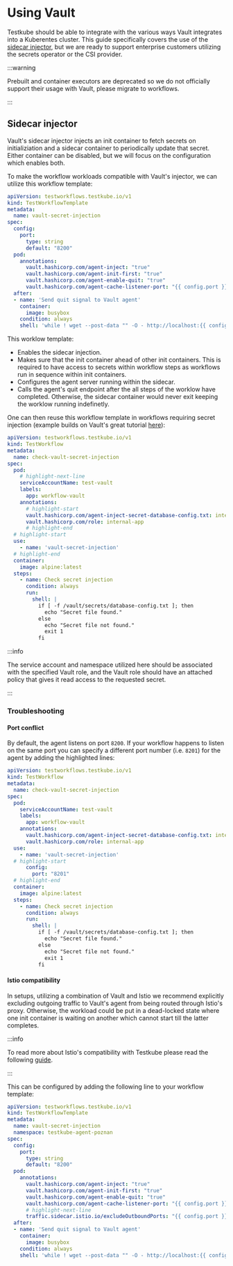 # Using Vault

Testkube should be able to integrate with the various ways Vault integrates into
a Kuberentes cluster. This guide specifically covers the use of the [sidecar
injector](https://developer.hashicorp.com/vault/docs/platform/k8s/injector), but
we are ready to support enterprise customers utilizing the secrets operator or
the CSI provider.

:::warning

Prebuilt and container executors are deprecated so we do not officially support
their usage with Vault, please migrate to workflows.

:::

## Sidecar injector

Vault's sidecar injector injects an init container to fetch secrets on
initializiation and a sidecar container to periodically update that secret.
Either container can be disabled, but we will focus on the configuration which
enables both.


To make the workflow workloads compatible with Vault's injector, we can utilize
this workflow template:

```yaml
apiVersion: testworkflows.testkube.io/v1
kind: TestWorkflowTemplate
metadata:
  name: vault-secret-injection
spec:
  config:
    port:
      type: string
      default: "8200"
  pod:
    annotations:
      vault.hashicorp.com/agent-inject: "true"
      vault.hashicorp.com/agent-init-first: "true"
      vault.hashicorp.com/agent-enable-quit: "true"
      vault.hashicorp.com/agent-cache-listener-port: "{{ config.port }}"
  after:
  - name: 'Send quit signal to Vault agent'
    container:
      image: busybox
    condition: always
    shell: 'while ! wget --post-data "" -O - http://localhost:{{ config.port }}/agent/v1/quit; do sleep 1; done'
```

This worklow template:

- Enables the sidecar injection.
- Makes sure that the init container ahead of other init containers. This is
  required to have access to secrets within workflow steps as workflows run in
sequence within init containers.
- Configures the agent server running within the sidecar.
- Calls the agent's quit endpoint after the all steps of the worklow have
  completed. Otherwise, the sidecar container would never exit keeping the
worklow running indefinetly.

One can then reuse this workflow template in workflows requiring secret
injection (example builds on Vault's great tutorial
[here](https://developer.hashicorp.com/vault/tutorials/kubernetes/kubernetes-sidecar)):

```yaml
apiVersion: testworkflows.testkube.io/v1
kind: TestWorkflow
metadata:
  name: check-vault-secret-injection
spec:
  pod:
    # highlight-next-line
    serviceAccountName: test-vault
    labels:
      app: workflow-vault
    annotations:
      # highlight-start
      vault.hashicorp.com/agent-inject-secret-database-config.txt: internal/data/database/config
      vault.hashicorp.com/role: internal-app
      # highlight-end
  # highlight-start
  use:
    - name: 'vault-secret-injection'
  # highlight-end
  container:
    image: alpine:latest
  steps:
    - name: Check secret injection
      condition: always
      run:
        shell: |
          if [ -f /vault/secrets/database-config.txt ]; then
            echo "Secret file found."
          else
            echo "Secret file not found."
            exit 1
          fi
```

:::info

The service account and namespace utilized here should be associated with the
specified Vault role, and the Vault role should have an attached policy that
gives it read access to the requested secret.

:::

### Troubleshooting

#### Port conflict

By default, the agent listens on port `8200`. If your workflow happens to listen
on the same port you can specify a different port number (i.e. `8201`) for the
agent by adding the highlighted lines:

```yaml
apiVersion: testworkflows.testkube.io/v1
kind: TestWorkflow
metadata:
  name: check-vault-secret-injection
spec:
  pod:
    serviceAccountName: test-vault
    labels:
      app: workflow-vault
    annotations:
      vault.hashicorp.com/agent-inject-secret-database-config.txt: internal/data/database/config
      vault.hashicorp.com/role: internal-app
  use:
    - name: 'vault-secret-injection'
  # highlight-start
      config:
        port: "8201"
  # highlight-end
  container:
    image: alpine:latest
  steps:
    - name: Check secret injection
      condition: always
      run:
        shell: |
          if [ -f /vault/secrets/database-config.txt ]; then
            echo "Secret file found."
          else
            echo "Secret file not found."
            exit 1
          fi

```

#### Istio compatibility

In setups, utilizing a combination of Vault and Istio we recommend explicitly
excluding outgoing traffic to Vault's agent from being routed through Istio's
proxy. Otherwise, the workload could be put in a dead-locked state where one
init container is waiting on another which cannot start till the latter
completes.

:::info

To read more about Istio's compatibility with Testkube please read the following
[guide](./istio).

:::

This can be configured by adding the following line to your workflow template:

```yaml
apiVersion: testworkflows.testkube.io/v1
kind: TestWorkflowTemplate
metadata:
  name: vault-secret-injection
  namespace: testkube-agent-poznan
spec:
  config:
    port:
      type: string
      default: "8200"
  pod:
    annotations:
      vault.hashicorp.com/agent-inject: "true"
      vault.hashicorp.com/agent-init-first: "true"
      vault.hashicorp.com/agent-enable-quit: "true"
      vault.hashicorp.com/agent-cache-listener-port: "{{ config.port }}"
      # highlight-next-line
      traffic.sidecar.istio.io/excludeOutboundPorts: "{{ config.port }}"
  after:
  - name: 'Send quit signal to Vault agent'
    container:
      image: busybox
    condition: always
    shell: 'while ! wget --post-data "" -O - http://localhost:{{ config.port }}/agent/v1/quit; do sleep 1; done'
```
